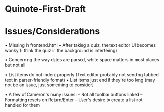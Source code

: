 # Quinote-First-Draft


# Issues/Considerations

• Missing </div> in frontend.html
• After taking a quiz, the text editor UI becomes wonky (I think the quiz in the background is interfering)

• Concerning the way dates are parsed, white space matters in most places but not all

• List items do not indent properly (Text editor probably not sending tabbed text in parser-friendly format)
• List items just end if they're too long (may not be an issue, just something to consider)

• A few of Cameron's many issues:
    – Not all toolbar buttons linked
    – Formatting resets on Return/Enter
    – User's desire to create a list not handled for them
